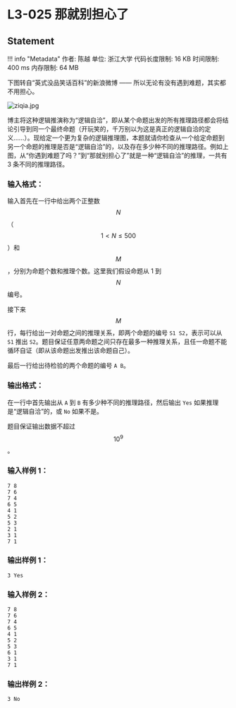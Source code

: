 
# L3-025 那就别担心了

## Statement

!!! info "Metadata"
    作者: 陈越
    单位: 浙江大学
    代码长度限制: 16 KB
    时间限制: 400 ms
    内存限制: 64 MB

下图转自“英式没品笑话百科”的新浪微博 —— 所以无论有没有遇到难题，其实都不用担心。


![ziqia.jpg](~/24c6defd-3ef5-451c-9f7f-7466bed99cea.jpg)


博主将这种逻辑推演称为“逻辑自洽”，即从某个命题出发的所有推理路径都会将结论引导到同一个最终命题（开玩笑的，千万别以为这是真正的逻辑自洽的定义……）。现给定一个更为复杂的逻辑推理图，本题就请你检查从一个给定命题到另一个命题的推理是否是“逻辑自洽”的，以及存在多少种不同的推理路径。例如上图，从“你遇到难题了吗？”到“那就别担心了”就是一种“逻辑自洽”的推理，一共有 3 条不同的推理路径。

### 输入格式：

输入首先在一行中给出两个正整数 $$N$$（$$1 < N \le 500$$）和 $$M$$，分别为命题个数和推理个数。这里我们假设命题从 1 到 $$N$$ 编号。

接下来 $$M$$ 行，每行给出一对命题之间的推理关系，即两个命题的编号 `S1 S2`，表示可以从 `S1` 推出 `S2`。题目保证任意两命题之间只存在最多一种推理关系，且任一命题不能循环自证（即从该命题出发推出该命题自己）。

最后一行给出待检验的两个命题的编号 `A B`。

### 输出格式：

在一行中首先输出从 `A` 到 `B` 有多少种不同的推理路径，然后输出 `Yes` 如果推理是“逻辑自洽”的，或 `No` 如果不是。

题目保证输出数据不超过 $$10^9$$。

### 输入样例 1：
```plaintext
7 8
7 6
7 4
6 5
4 1
5 2
5 3
2 1
3 1
7 1
```

### 输出样例 1：
```plaintext
3 Yes
```

### 输入样例 2：
```plaintext
7 8
7 6
7 4
6 5
4 1
5 2
5 3
6 1
3 1
7 1
```

### 输出样例 2：
```plaintext
3 No
```


